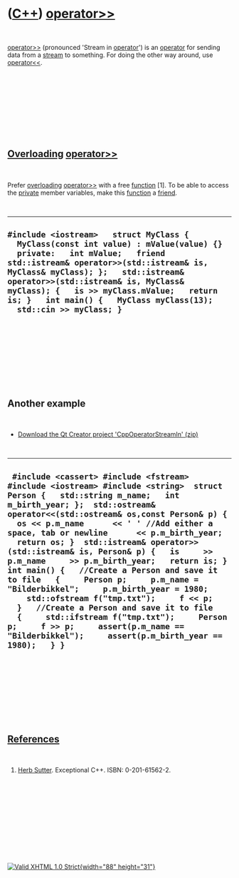 



 

 

 

 

 

([C++](Cpp.htm)) [operator&gt;&gt;](CppOperatorStreamIn.htm)
============================================================

 

[operator&gt;&gt;](CppOperatorStreamIn.htm) (pronounced 'Stream in
[operator](CppOperator.htm)') is an [operator](CppOperator.htm) for
sending data from a [stream](CppStream.htm) to something. For doing the
other way around, use [operator&lt;&lt;](CppOperatorStreamOut.htm).

 

 

 

 

 

[Overloading](CppOverload.htm) [operator&gt;&gt;](CppOperatorStreamIn.htm)
--------------------------------------------------------------------------

 

Prefer [overloading](CppOverload.htm)
[operator&gt;&gt;](CppOperatorStreamIn.htm) with a free
[function](CppFunction.htm) \[1\]. To be able to access the
[private](CppPrivate.htm) member variables, make this
[function](CppFunction.htm) a [friend](CppFriend.htm).

 

  ---------------------------------------------------------------------------------------------------------------------------------------------------------------------------------------------------------------------------------------------------------------------------------------------------------------------------------------------------------------------
  ` #include <iostream>   struct MyClass {   MyClass(const int value) : mValue(value) {}   private:   int mValue;   friend std::istream& operator>>(std::istream& is, MyClass& myClass); };   std::istream& operator>>(std::istream& is, MyClass& myClass); {   is >> myClass.mValue;   return is; }   int main() {   MyClass myClass(13);   std::cin >> myClass; } `
  ---------------------------------------------------------------------------------------------------------------------------------------------------------------------------------------------------------------------------------------------------------------------------------------------------------------------------------------------------------------------

 

 

 

 

 

Another example
---------------

 

-   [Download the Qt Creator project
    'CppOperatorStreamIn' (zip)](CppOperatorStreamIn.zip)

 

  -------------------------------------------------------------------------------------------------------------------------------------------------------------------------------------------------------------------------------------------------------------------------------------------------------------------------------------------------------------------------------------------------------------------------------------------------------------------------------------------------------------------------------------------------------------------------------------------------------------------------------------------------------------------------------------------------------------------------------------------------------------------------------------------------------------------
  ` #include <cassert> #include <fstream> #include <iostream> #include <string>  struct Person {   std::string m_name;   int m_birth_year; };  std::ostream& operator<<(std::ostream& os,const Person& p) {   os << p.m_name      << ' ' //Add either a space, tab or newline      << p.m_birth_year;   return os; }  std::istream& operator>>(std::istream& is, Person& p) {   is     >> p.m_name     >> p.m_birth_year;   return is; }  int main() {   //Create a Person and save it to file   {     Person p;     p.m_name = "Bilderbikkel";     p.m_birth_year = 1980;     std::ofstream f("tmp.txt");     f << p;   }   //Create a Person and save it to file   {     std::ifstream f("tmp.txt");     Person p;     f >> p;     assert(p.m_name == "Bilderbikkel");     assert(p.m_birth_year == 1980);   } }`
  -------------------------------------------------------------------------------------------------------------------------------------------------------------------------------------------------------------------------------------------------------------------------------------------------------------------------------------------------------------------------------------------------------------------------------------------------------------------------------------------------------------------------------------------------------------------------------------------------------------------------------------------------------------------------------------------------------------------------------------------------------------------------------------------------------------------

 

 

 

 

 

[References](CppReferences.htm)
-------------------------------

 

1.  [Herb Sutter](CppHerbSutter.htm). Exceptional C++.
    ISBN: 0-201-61562-2.

 

 

 

 

 





 

[![Valid XHTML 1.0 Strict](valid-xhtml10.png){width="88"
height="31"}](http://validator.w3.org/check?uri=referer)
